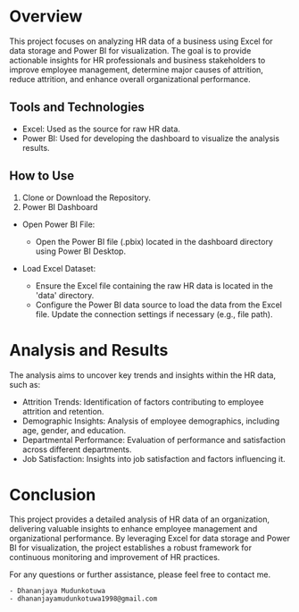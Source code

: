 # Overview
This project focuses on analyzing HR data of a business using Excel for data storage and Power BI for visualization. The goal is to provide actionable insights for HR professionals and business stakeholders to improve employee management, determine major causes of attrition, reduce attrition, and enhance overall organizational performance.

## Tools and Technologies
- Excel: Used as the source for raw HR data.
- Power BI: Used for developing the dashboard to visualize the analysis results.

## How to Use
1. Clone or Download the Repository.
2. Power BI Dashboard
- Open Power BI File:
  - Open the Power BI file (.pbix) located in the dashboard directory using Power BI Desktop.

- Load Excel Dataset:
  - Ensure the Excel file containing the raw HR data is located in the 'data' directory.
  - Configure the Power BI data source to load the data from the Excel file. Update the connection settings if necessary (e.g., file path).
 
# Analysis and Results
The analysis aims to uncover key trends and insights within the HR data, such as:

- Attrition Trends: Identification of factors contributing to employee attrition and retention.
- Demographic Insights: Analysis of employee demographics, including age, gender, and education.
- Departmental Performance: Evaluation of performance and satisfaction across different departments.
- Job Satisfaction: Insights into job satisfaction and factors influencing it.

# Conclusion
This project provides a detailed analysis of HR data of an organization, delivering valuable insights to enhance employee management and organizational performance. By leveraging Excel for data storage and Power BI for visualization, the project establishes a robust framework for continuous monitoring and improvement of HR practices.

For any questions or further assistance, please feel free to contact me.

    - Dhananjaya Mudunkotuwa
    - dhananjayamudunkotuwa1998@gmail.com
